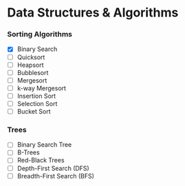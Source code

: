 # Data Structures & Algorithms
### Sorting Algorithms
- [x] Binary Search
- [ ] Quicksort
- [ ] Heapsort
- [ ] Bubblesort
- [ ] Mergesort
- [ ] k-way Mergesort
- [ ] Insertion Sort
- [ ] Selection Sort
- [ ] Bucket Sort

### Trees
- [ ] Binary Search Tree
- [ ] B-Trees
- [ ] Red-Black Trees
- [ ] Depth-First Search (DFS)
- [ ] Breadth-First Search (BFS)
